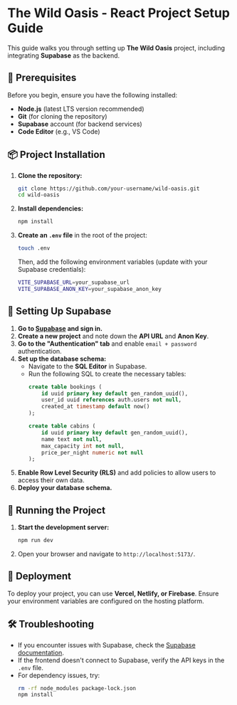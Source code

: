 # The Wild Oasis - React Project Setup Guide

This guide walks you through setting up **The Wild Oasis** project, including integrating **Supabase** as the backend.

## 🚀 Prerequisites

Before you begin, ensure you have the following installed:

- **Node.js** (latest LTS version recommended)
- **Git** (for cloning the repository)
- **Supabase** account (for backend services)
- **Code Editor** (e.g., VS Code)

## 📦 Project Installation

1. **Clone the repository:**

   ```sh
   git clone https://github.com/your-username/wild-oasis.git
   cd wild-oasis
   ```

2. **Install dependencies:**

   ```sh
   npm install
   ```

3. **Create an ****`.env`**** file** in the root of the project:

   ```sh
   touch .env
   ```

   Then, add the following environment variables (update with your Supabase credentials):

   ```sh
   VITE_SUPABASE_URL=your_supabase_url
   VITE_SUPABASE_ANON_KEY=your_supabase_anon_key
   ```

## 🔧 Setting Up Supabase

1. **Go to ****[Supabase](https://supabase.com)**** and sign in.**
2. **Create a new project** and note down the **API URL** and **Anon Key**.
3. **Go to the "Authentication" tab** and enable `email + password` authentication.
4. **Set up the database schema:**
   - Navigate to the **SQL Editor** in Supabase.
   - Run the following SQL to create the necessary tables:
     ```sql
     create table bookings (
         id uuid primary key default gen_random_uuid(),
         user_id uuid references auth.users not null,
         created_at timestamp default now()
     );

     create table cabins (
         id uuid primary key default gen_random_uuid(),
         name text not null,
         max_capacity int not null,
         price_per_night numeric not null
     );
     ```
5. **Enable Row Level Security (RLS)** and add policies to allow users to access their own data.
6. **Deploy your database schema.**

## 🏃 Running the Project

1. **Start the development server:**
   ```sh
   npm run dev
   ```
2. Open your browser and navigate to `http://localhost:5173/`.

## 🚀 Deployment

To deploy your project, you can use **Vercel, Netlify, or Firebase**. Ensure your environment variables are configured on the hosting platform.

## 🛠 Troubleshooting

- If you encounter issues with Supabase, check the [Supabase documentation](https://supabase.com/docs).
- If the frontend doesn't connect to Supabase, verify the API keys in the `.env` file.
- For dependency issues, try:
  ```sh
  rm -rf node_modules package-lock.json
  npm install
  ```

